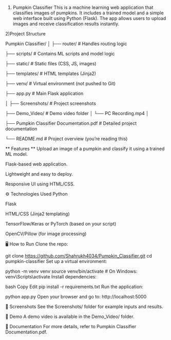 1)  Pumpkin Classifier
This is a machine learning web application that classifies images of pumpkins. It includes a trained model and a simple web interface built using Python (Flask). The app allows users to upload images and receive classification results instantly.

2)Project Structure

Pumpkin Classifier/
│
├── router/                      # Handles routing logic

├── scripts/                     # Contains ML scripts and model logic

├── static/                      # Static files (CSS, JS, images)

├── templates/                   # HTML templates (Jinja2)

├── venv/                        # Virtual environment (not pushed to Git)

├── app.py                       # Main Flask application

│
├── Screenshots/                # Project screenshots


├── Demo_Video/                 # Demo video folder
│   └── PC Recording.mp4
│

├── Pumpkin Classifier Documentation.pdf  # Detailed project documentation

└── README.md                   # Project overview (you’re reading this)

 
** Features **
Upload an image of a pumpkin and classify it using a trained ML model.

Flask-based web application.

Lightweight and easy to deploy.

Responsive UI using HTML/CSS.

⚙️ Technologies Used
Python

Flask

HTML/CSS (Jinja2 templating)

TensorFlow/Keras or PyTorch (based on your script)

OpenCV/Pillow (for image processing)

🖥️ How to Run
Clone the repo:


git clone https://github.com/Shahrukh4034/Pumpkin_Classifier.git
cd pumpkin-classifier
Set up a virtual environment:


python -m venv venv
source venv/bin/activate  # On Windows: venv\Scripts\activate
Install dependencies:

bash
Copy
Edit
pip install -r requirements.txt
Run the application:


python app.py
Open your browser and go to: http://localhost:5000

📸 Screenshots
See the Screenshots/ folder for example inputs and results.

🎥 Demo
A demo video is available in the Demo_Video/ folder.

📄 Documentation
For more details, refer to Pumpkin Classifier Documentation.pdf.
